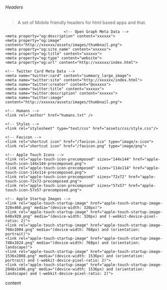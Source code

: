 ###### Headers

> A set of Mobile friendly headers for html based apps and that.

<!DOCTYPE html>
<html manifest="cache.manifest">
<META HTTP-EQUIV="Pragma" CONTENT="no-cache">                                           
<META HTTP-EQUIV="Expires" CONTENT="-1">
<meta http-equiv="X-UA-Compatible" content="IE=edge,chrome=1">
<meta http-equiv="cleartype" content="on">
 
<meta content="text/html; charset=utf-8" http-equiv="Content-Type" />
 
<meta name="msapplication-TileColor" content="#0088cc">
<meta name="msapplication-TileImage" content="img/ms-touch-icon.png">
<meta name="google-site-verification" content=" xxxx " />
<meta name="keywords" content=" for losers" />
<meta name="description" content=" "  />
<meta name="apple-mobile-web-app-capable" content="yes" />
<meta name="apple-mobile-web-app-status-bar-style" content="black">
<meta name="viewport" content="width=device-width, initial-scale=1" />
<meta property="twitter:creator" content="@TheCellarRoom">
<meta name="HandheldFriendly" content="True">
<meta name="MobileOptimized" content="320"/>
<meta name="format-detection" content="telephone=no"/> 
<meta name="format-detection" content="address=no"/>  
 
 
<link rel="apple-touch-startup-image" href="default.png" />
<link rel="apple-touch-startup-image" href="default2x.png" sizes="640x920">
<link rel="apple-touch-startup-image" href="default4x.png" sizes="640x1096">
<link rel="apple-touch-icon" href="apple-touch-icon-iphone.png" /> 
<link rel="apple-touch-icon" sizes="72x72" href="apple-touch-icon-ipad.png" /> 
<link rel="apple-touch-icon" sizes="114x114" href="apple-touch-icon-iphone4.png" />
<link rel="apple-touch-icon" sizes="144x144" href="apple-touch-icon-ipad3.png" />   
<link rel="Shortcut Icon" href="favicon.ico" type="image/x-icon" />
 
<link rel="stylesheet" type="text/css" href="m.css" media="all" />
<link rel="stylesheet" href="http://code.jquery.com/mobile/1.2.0/jquery.mobile-1.2.0.min.css" />
 
 
                              <!-- Open Graph Meta Data -->
	<meta property="og:description" content="xxxxxx">
	<meta property="og:image" content="http://xxxxxx/assets/images/thumbnail.png">
	<meta property="og:site_name" content="xxxxxx">
	<meta property="og:title" content="xxxxxx">
	<meta property="og:type" content="website">
	<meta property="og:url" content="http://xxxxxx/index.html">
 
	<!-- Twitter Card Meta Data -->
	<meta name="twitter:card" content="summary_large_image">
	<meta name="twitter:site" content="http://xxxxxx/index.html">
	<meta name="twitter:creator" content="@xxxxxx">
	<meta name="twitter:title" content="xxxxxx">
	<meta name="twitter:description" content="xxxxxx">
	<meta name="twitter:image" content="http://xxxxxx/assets/images/thumbnail.png">
 
	<!-- Humans -->
	<link rel="author" href="humans.txt" />
 
	<!-- Styles -->
	<link rel="stylesheet" type="text/css" href="assets/css/style.css"/>
 
	<!-- Favicon -->
	<link rel="shortcut icon" href="/favicon.ico" type="image/x-icon">
	<link rel="shortcut icon" href="/favicon.png" type="image/png">
 
	<!-- Apple Touch Icons -->
	<link rel="apple-touch-icon-precomposed" sizes="144x144" href="apple-touch-icon-144x144-precomposed.png">
	<link rel="apple-touch-icon-precomposed" sizes="114x114" href="apple-touch-icon-114x114-precomposed.png">
	<link rel="apple-touch-icon-precomposed" sizes="72x72" href="apple-touch-icon-72x72-precomposed.png">
	<link rel="apple-touch-icon-precomposed" sizes="57x57" href="apple-touch-icon-57x57-precomposed.png">
 
	<!-- Apple Startup Images -->
	<link rel="apple-touch-startup-image" href="apple-touch-startup-image-320x460.png" media="(device-width: 320px)">
	<link rel="apple-touch-startup-image" href="apple-touch-startup-image-640x920.png" media="(device-width: 320px) and (-webkit-device-pixel-ratio: 2)">
	<link rel="apple-touch-startup-image" href="apple-touch-startup-image-768x1004.png" media="(device-width: 768px) and (orientation: portrait)">
	<link rel="apple-touch-startup-image" href="apple-touch-startup-image-748x1024.png" media="(device-width: 768px) and (orientation: landscape)">
	<link rel="apple-touch-startup-image" href="apple-touch-startup-image-1536x2008.png" media="(device-width: 1536px) and (orientation: portrait) and (-webkit-device-pixel-ratio: 2)">
	<link rel="apple-touch-startup-image" href="apple-touch-startup-image-2048x1496.png" media="(device-width: 1536px) and (orientation: landscape) and (-webkit-device-pixel-ratio: 2)">
 
<title>blah</title>
</head>
<body>
content
</body>
</html>
